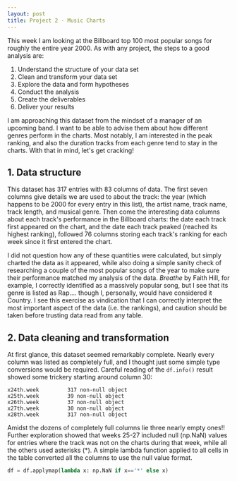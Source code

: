 ```yaml
---
layout: post
title: Project 2 - Music Charts
---
```


This week I am looking at the Billboard top 100 most popular songs for 
roughly the entire year 2000.  As with any project, the steps to a good 
analysis are:

1. Understand the structure of your data set
2. Clean and transform your data set
3. Explore the data and form hypotheses
4. Conduct the analysis
5. Create the deliverables
6. Deliver your results


I am approaching this dataset from the mindset of a manager of an upcoming band.  I want to be able to advise them about how different genres perform in the charts.  Most notably, I am interested in the peak ranking, and also the duration tracks from each genre tend to stay in the charts.  With that in mind, let's get cracking!


## 1. Data structure

This dataset has 317 entries with 83 columns of data.  The first seven columns give details we are used to about the track: the year (which happens to be 2000 for every entry in this list), the artist name, track name, track length, and musical genre.  Then come the interesting data columns about each track's performance in the Billboard charts: the date each track first appeared on the chart, and the date each track peaked (reached its highest ranking), followed 76 columns storing each track's ranking for each week since it first entered the chart.

I did not question how any of these quantities were calculated, but simply charted the data as it appeared, while also doing a simple sanity check of researching a couple of the most popular songs of the year to make sure their performance matched my analysis of the data.  *Breathe* by Faith Hill, for example, I correctly identified as a massively popular song, but I see that its genre is listed as Rap.... though I, personally, would have considered it Country.  I see this exercise as vindication that I can correctly interpret the most important aspect of the data (i.e. the rankings), and caution should be taken before trusting data read from any table.

## 2. Data cleaning and transformation

At first glance, this dataset seemed remarkably complete.  Nearly every column was listed as completely full, and I thought just some simple type conversions would be required.  Careful reading of the `df.info()` result showed some trickery starting around column 30:
```
x24th.week         317 non-null object
x25th.week         39 non-null object
x26th.week         37 non-null object
x27th.week         30 non-null object
x28th.week         317 non-null object
```
Amidst the dozens of completely full columns lie three nearly empty ones!!  Further exploration showed that weeks 25-27 included null (np.NaN) values for entries where the track was not on the charts during that week, while all the others used asterisks (*).  A simple lambda function applied to all cells in the table converted all the columns to use the null value format.

```python
df = df.applymap(lambda x: np.NaN if x=='*' else x)
```

